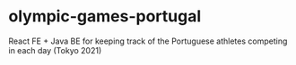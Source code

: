 # olympic-games-portugal
React FE + Java BE for keeping track of the Portuguese athletes competing in each day (Tokyo 2021)
